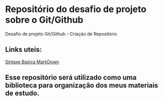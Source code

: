 # Repositório do desafio de projeto sobre o Git/Github
Desafio de projeto Git/Github - Criação de Repositório

## Links uteis:
[Sintaxe Basica MarkDown](https://www.markdownguide.org/basic-syntax/)

## Esse repositório será utilizado como uma biblioteca para organização dos meus materiais de estudo.
